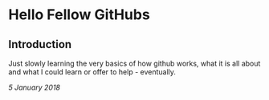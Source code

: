 # Hello Fellow GitHubs

## Introduction
Just slowly learning the very basics of how github works, what it is all about and what I could learn or offer to help - eventually.

*5 January 2018*

